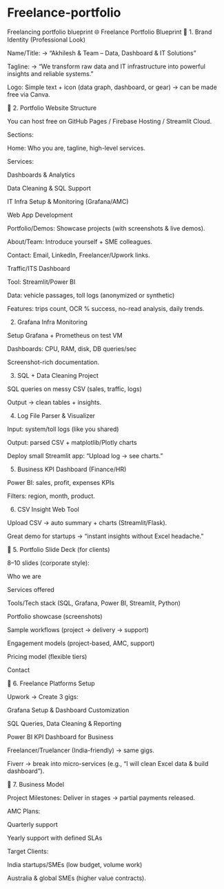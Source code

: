 # Freelance-portfolio
Freelancing portfolio blueprint
🌐 Freelance Portfolio Blueprint
🔹 1. Brand Identity (Professional Look)

Name/Title:
→ “Akhilesh & Team – Data, Dashboard & IT Solutions”

Tagline:
→ “We transform raw data and IT infrastructure into powerful insights and reliable systems.”

Logo: Simple text + icon (data graph, dashboard, or gear) → can be made free via Canva.

🔹 2. Portfolio Website Structure

You can host free on GitHub Pages / Firebase Hosting / Streamlit Cloud.

Sections:

Home: Who you are, tagline, high-level services.

Services:

Dashboards & Analytics

Data Cleaning & SQL Support

IT Infra Setup & Monitoring (Grafana/AMC)

Web App Development

Portfolio/Demos: Showcase projects (with screenshots & live demos).

About/Team: Introduce yourself + SME colleagues.

Contact: Email, LinkedIn, Freelancer/Upwork links.




Traffic/ITS Dashboard

Tool: Streamlit/Power BI

Data: vehicle passages, toll logs (anonymized or synthetic)

Features: trips count, OCR % success, no-read analysis, daily trends.

2. Grafana Infra Monitoring

Setup Grafana + Prometheus on test VM

Dashboards: CPU, RAM, disk, DB queries/sec

Screenshot-rich documentation.

3. SQL + Data Cleaning Project

SQL queries on messy CSV (sales, traffic, logs)

Output → clean tables + insights.

4. Log File Parser & Visualizer

Input: system/toll logs (like you shared)

Output: parsed CSV + matplotlib/Plotly charts

Deploy small Streamlit app: “Upload log → see charts.”

5. Business KPI Dashboard (Finance/HR)

Power BI: sales, profit, expenses KPIs

Filters: region, month, product.

6. CSV Insight Web Tool

Upload CSV → auto summary + charts (Streamlit/Flask).

Great demo for startups → “instant insights without Excel headache.”

🔹 5. Portfolio Slide Deck (for clients)

8–10 slides (corporate style):

Who we are

Services offered

Tools/Tech stack (SQL, Grafana, Power BI, Streamlit, Python)

Portfolio showcase (screenshots)

Sample workflows (project → delivery → support)

Engagement models (project-based, AMC, support)

Pricing model (flexible tiers)

Contact

🔹 6. Freelance Platforms Setup

Upwork → Create 3 gigs:

Grafana Setup & Dashboard Customization

SQL Queries, Data Cleaning & Reporting

Power BI KPI Dashboard for Business

Freelancer/Truelancer (India-friendly) → same gigs.

Fiverr → break into micro-services (e.g., “I will clean Excel data & build dashboard”).

🔹 7. Business Model

Project Milestones: Deliver in stages → partial payments released.

AMC Plans:

Quarterly support

Yearly support with defined SLAs

Target Clients:

India startups/SMEs (low budget, volume work)

Australia & global SMEs (higher value contracts).
